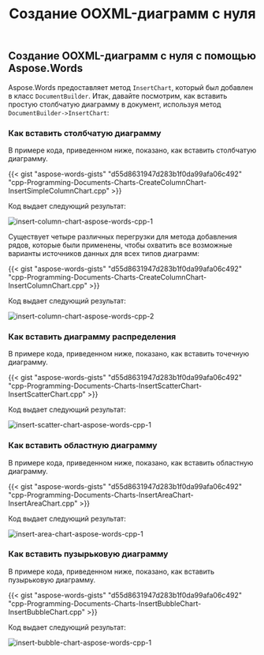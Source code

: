 ﻿---
title: Создание OOXML-диаграмм с нуля
second_title: Aspose.Words для C++
articleTitle: Создание OOXML-диаграмм с нуля
linktitle: Создание OOXML-диаграмм с нуля
description: "Как создавать различные диаграммы в вашем документе с помощью C++."
type: docs
weight: 10
url: /ru/cpp/creating-ooxml-charts-from-scratch-using-aspose-words/
---

## Создание OOXML-диаграмм с нуля с помощью Aspose.Words

Aspose.Words предоставляет метод `InsertChart`, который был добавлен в класс `DocumentBuilder`. Итак, давайте посмотрим, как вставить простую столбчатую диаграмму в документ, используя метод `DocumentBuilder->InsertChart`:

### Как вставить столбчатую диаграмму

В примере кода, приведенном ниже, показано, как вставить столбчатую диаграмму.

{{< gist "aspose-words-gists" "d55d8631947d283b1f0da99afa06c492" "cpp-Programming-Documents-Charts-CreateColumnChart-InsertSimpleColumnChart.cpp" >}}

Код выдает следующий результат:

![insert-column-chart-aspose-words-cpp-1](creating-ooxml-charts-using-aspose-words-2.png)

Существует четыре различных перегрузки для метода добавления рядов, которые были применены, чтобы охватить все возможные варианты источников данных для всех типов диаграмм:

{{< gist "aspose-words-gists" "d55d8631947d283b1f0da99afa06c492" "cpp-Programming-Documents-Charts-CreateColumnChart-InsertColumnChart.cpp" >}}

Код выдает следующий результат:

![insert-column-chart-aspose-words-cpp-2](creating-ooxml-charts-using-aspose-words-3.png)


### Как вставить диаграмму распределения

В примере кода, приведенном ниже, показано, как вставить точечную диаграмму.

{{< gist "aspose-words-gists" "d55d8631947d283b1f0da99afa06c492" "cpp-Programming-Documents-Charts-InsertScatterChart-InsertScatterChart.cpp" >}}

Код выдает следующий результат:

![insert-scatter-chart-aspose-words-cpp-1](creating-ooxml-charts-using-aspose-words-4.png)


### Как вставить областную диаграмму

В примере кода, приведенном ниже, показано, как вставить областную диаграмму.

{{< gist "aspose-words-gists" "d55d8631947d283b1f0da99afa06c492" "cpp-Programming-Documents-Charts-InsertAreaChart-InsertAreaChart.cpp" >}}

Код выдает следующий результат:

![insert-area-chart-aspose-words-cpp-1](creating-ooxml-charts-using-aspose-words-5.png)


### Как вставить пузырьковую диаграмму

В примере кода, приведенном ниже, показано, как вставить пузырьковую диаграмму.

{{< gist "aspose-words-gists" "d55d8631947d283b1f0da99afa06c492" "cpp-Programming-Documents-Charts-InsertBubbleChart-InsertBubbleChart.cpp" >}}

Код выдает следующий результат:

![insert-bubble-chart-aspose-words-cpp-1](creating-ooxml-charts-from-scratch-using-aspose-words-1.png)




